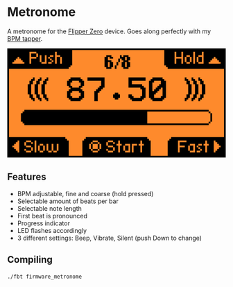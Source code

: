# Metronome

A metronome for the [Flipper Zero](https://flipperzero.one/) device. Goes along perfectly with my [BPM tapper](https://github.com/panki27/bpm-tapper).

![screenshot](img/screenshot.png)

## Features

- BPM adjustable, fine and coarse (hold pressed)
- Selectable amount of beats per bar
- Selectable note length
- First beat is pronounced
- Progress indicator
- LED flashes accordingly
- 3 different settings: Beep, Vibrate, Silent (push Down to change)

## Compiling

```
./fbt firmware_metronome
```
